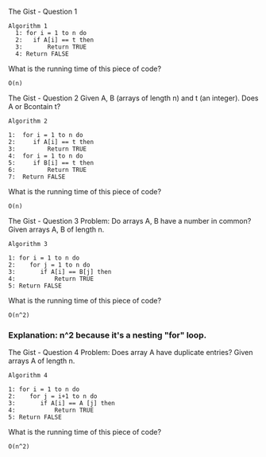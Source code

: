The Gist - Question 1

```
Algorithm 1
  1: for i = 1 to n do
  2:   if A[i] == t then
  3:       Return TRUE
  4: Return FALSE
````

What is the running time of this piece of code?

```
O(n)
```

The Gist - Question 2
Given A, B (arrays of length n) and t (an integer). Does A or Bcontain t?

```
Algorithm 2
    
1:  for i = 1 to n do
2:     if A[i] == t then
3:         Return TRUE
4:  for i = 1 to n do
5:     if B[i] == t then
6:         Return TRUE
7:  Return FALSE
```

What is the running time of this piece of code?

```
O(n)
```

The Gist - Question 3
Problem: Do arrays A, B have a number in common? Given arrays A, B of length n.

```
Algorithm 3
      
1: for i = 1 to n do
2:    for j = 1 to n do
3:       if A[i] == B[j] then
4:           Return TRUE
5: Return FALSE
```

What is the running time of this piece of code?

```
O(n^2)
```
### Explanation: n^2 because it's a nesting "for" loop.


The Gist - Question 4
Problem: Does array A have duplicate entries? Given arrays A of length n.

```
Algorithm 4
      
1: for i = 1 to n do
2:    for j = i+1 to n do
3:       if A[i] == A [j] then
4:           Return TRUE
5: Return FALSE
```

What is the running time of this piece of code?

```
O(n^2)
```


